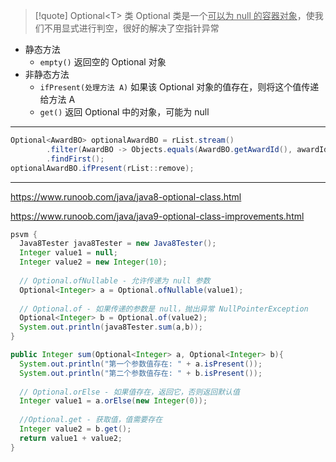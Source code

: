 
>[!quote] Optional\<T> 类
>Optional 类是一个<u>可以为 null 的容器对象</u>，使我们不用显式进行判空，很好的解决了空指针异常

- 静态方法
	- `empty()` 返回空的 Optional 对象
- 非静态方法
	- `ifPresent(处理方法 A)` 如果该 Optional 对象的值存在，则将这个值传递给方法 A
	- `get()` 返回 Optional 中的对象，可能为 null

---

```java
Optional<AwardBO> optionalAwardBO = rList.stream()
		.filter(AwardBO -> Objects.equals(AwardBO.getAwardId(), awardId))
		.findFirst();
optionalAwardBO.ifPresent(rList::remove);
```



---

https://www.runoob.com/java/java8-optional-class.html

https://www.runoob.com/java/java9-optional-class-improvements.html

```java
psvm {
  Java8Tester java8Tester = new Java8Tester();
  Integer value1 = null;
  Integer value2 = new Integer(10);
	
  // Optional.ofNullable - 允许传递为 null 参数
  Optional<Integer> a = Optional.ofNullable(value1);
	
  // Optional.of - 如果传递的参数是 null，抛出异常 NullPointerException
  Optional<Integer> b = Optional.of(value2);
  System.out.println(java8Tester.sum(a,b));
}

public Integer sum(Optional<Integer> a, Optional<Integer> b){
  System.out.println("第一个参数值存在: " + a.isPresent());
  System.out.println("第二个参数值存在: " + b.isPresent());
	
  // Optional.orElse - 如果值存在，返回它，否则返回默认值
  Integer value1 = a.orElse(new Integer(0));
	
  //Optional.get - 获取值，值需要存在
  Integer value2 = b.get();
  return value1 + value2;
}
```
